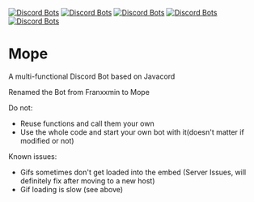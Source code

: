 [![Discord Bots](https://top.gg/api/widget/owner/688561837020545080.svg)](https://top.gg/bot/688561837020545080)
[![Discord Bots](https://top.gg/api/widget/lib/688561837020545080.svg)](https://top.gg/bot/688561837020545080)
[![Discord Bots](https://top.gg/api/widget/upvotes/688561837020545080.svg)](https://top.gg/bot/688561837020545080)
[![Discord Bots](https://top.gg/api/widget/servers/688561837020545080.svg)](https://top.gg/bot/688561837020545080)
[![Discord Bots](https://top.gg/api/widget/status/688561837020545080.svg)](https://top.gg/bot/688561837020545080)

# Mope
A multi-functional Discord Bot based on Javacord

Renamed the Bot from Franxxmin to Mope

Do not:
- Reuse functions and call them your own
- Use the whole code and start your own bot with it(doesn't matter if modified or not)

Known issues:
- Gifs sometimes don't get loaded into the embed (Server Issues, will definitely fix after moving to a new host)
- Gif loading is slow (see above)
